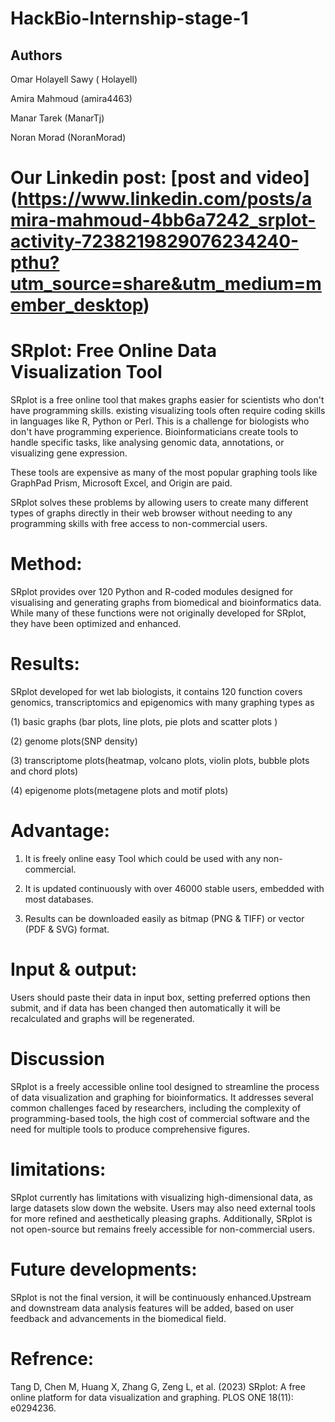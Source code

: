 # HackBio-Internship-stage-1
## Authors
Omar Holayell Sawy ( Holayell)

Amira Mahmoud (amira4463)

Manar Tarek (ManarTj)

Noran Morad (NoranMorad)

# Our Linkedin post: [post and video] (https://www.linkedin.com/posts/amira-mahmoud-4bb6a7242_srplot-activity-7238219829076234240-pthu?utm_source=share&utm_medium=member_desktop)

# SRplot: Free Online Data Visualization Tool
SRplot is a free online tool that makes graphs easier for scientists who don't have programming skills. existing visualizing tools often require coding skills in languages like R, Python or Perl. This is a challenge for biologists who don't have programming experience. Bioinformaticians create tools to handle specific tasks, like analysing genomic data, annotations, or visualizing gene expression.

These tools are expensive as many of the most popular graphing tools like GraphPad Prism, Microsoft Excel, and Origin are paid.

SRplot solves these problems by allowing users to create many different types of graphs directly in their web browser without needing to any programming skills with free access to non-commercial users.

# Method:
SRplot provides over 120 Python and R-coded modules designed for visualising and generating graphs from biomedical and bioinformatics data. While many of these functions were not originally developed for SRplot, they have been optimized and enhanced.

# Results: 
SRplot developed for wet lab biologists, it contains 120 function covers genomics, transcriptomics and epigenomics with many graphing types as

(1) basic graphs (bar plots, line plots, pie plots and scatter plots )

(2) genome plots(SNP density)

(3) transcriptome plots(heatmap, volcano plots, violin plots, bubble plots and chord plots)

(4) epigenome plots(metagene plots and motif plots)

# Advantage:
1. It is freely online easy Tool which could be used with any non-commercial.

2. It is updated continuously with over 46000 stable users, embedded with most databases.

3. Results can be downloaded easily as bitmap (PNG & TIFF) or vector (PDF & SVG) format.

# Input & output:
Users should paste their data in input box, setting preferred options then submit, and if data has been changed then automatically it will be recalculated and graphs will be regenerated.

# Discussion
SRplot is a freely accessible online tool designed to streamline the process of data visualization and graphing for bioinformatics. It addresses several common challenges faced by researchers, including the complexity of programming-based tools, the high cost of commercial software and the need for multiple tools to produce comprehensive figures.

# limitations:
SRplot currently has limitations with visualizing high-dimensional data, as large datasets slow down the website. Users may also need external tools for more refined and aesthetically pleasing graphs. Additionally, SRplot is not open-source but remains freely accessible for non-commercial users.

# Future developments:
SRplot is not the final version, it will be continuously enhanced.Upstream and downstream data analysis features will be added, based on user feedback and advancements in the biomedical field.

# Refrence:
Tang D, Chen M, Huang X, Zhang G, Zeng L, et al. (2023) SRplot: A free online platform for data visualization and graphing. PLOS ONE 18(11): e0294236.







